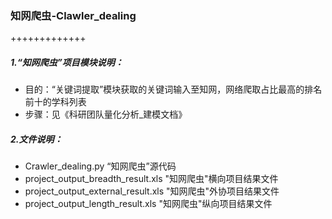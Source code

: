 ### 知网爬虫-Clawler_dealing

+++++++++++++

##### 1.“知网爬虫”项目模块说明：

+ 目的：“关键词提取”模块获取的关键词输入至知网，网络爬取占比最高的排名前十的学科列表
+ 步骤：见《科研团队量化分析_建模文档》

##### 2.文件说明：

+ Crawler_dealing.py          “知网爬虫”源代码
+ project_output_breadth_result.xls           "知网爬虫"横向项目结果文件
+ project_output_external_result.xls           "知网爬虫"外协项目结果文件
+ project_output_length_result.xls           "知网爬虫"纵向项目结果文件
